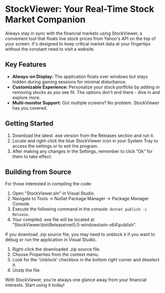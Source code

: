 # StockViewer: Your Real-Time Stock Market Companion

Always stay in sync with the financial markets using StockViewer, a convenient tool that floats live stock prices from Yahoo's API on the top of your screen. It's designed to keep critical market data at your fingertips without the constant need to visit a website. 

## Key Features

- **Always-on Display:** The application floats over windows but stays hidden during gaming sessions for minimal disturbance. 
- **Customizable Experience:** Personalize your stock portfolio by adding or removing stocks as you see fit. The options don't end there - dive in and explore more.
- **Multi-monitor Support:** Got multiple screens? No problem. StockViewer has you covered.

## Getting Started

1. Download the latest .exe version from the Releases section and run it.
2. Locate and right-click the blue StockViewer icon in your System Tray to access the settings or to exit the program.
3. After making any changes in the Settings, remember to click “Ok” for them to take effect.

## Building from Source

For those interested in compiling the code:

1. Open "StockViewer.sln" in Visual Studio.
2. Navigate to Tools -> NuGet Package Manager -> Package Manager Console.
3. Execute the following command in the console: `dotnet publish -c Release`.
4. Your compiled .exe file will be located at "StockViewer\bin\Release\net5.0-windows\win-x64\publish".

If you download .zip source file, you may need to unblock it if you want to debug or run the application in Visual Studio.

1. Right-click the downloaded .zip source file.
2. Choose Properties from the context menu.
3. Look for the 'Unblock' checkbox in the bottom right corner and deselect it.
4. Unzip the file.

With StockViewer, you're always one glance away from your financial interests. Start using it today!
